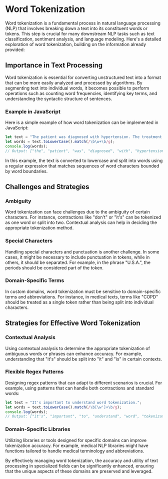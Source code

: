 # Word Tokenization

Word tokenization is a fundamental process in natural language processing (NLP) that involves breaking down a text into its constituent words or tokens. This step is crucial for many downstream NLP tasks such as text classification, sentiment analysis, and language modeling. Here's a detailed exploration of word tokenization, building on the information already provided:

## Importance in Text Processing

Word tokenization is essential for converting unstructured text into a format that can be more easily analyzed and processed by algorithms. By segmenting text into individual words, it becomes possible to perform operations such as counting word frequencies, identifying key terms, and understanding the syntactic structure of sentences.

### Example in JavaScript

Here is a simple example of how word tokenization can be implemented in JavaScript:

```javascript
let text = "The patient was diagnosed with hypertension. The treatment includes medication and lifestyle changes.";
let words = text.toLowerCase().match(/\b\w+\b/g);
console.log(words);
// Output: ["the", "patient", "was", "diagnosed", "with", "hypertension", "the", "treatment", "includes", "medication", "and", "lifestyle", "changes"]
```

In this example, the text is converted to lowercase and split into words using a regular expression that matches sequences of word characters bounded by word boundaries.

## Challenges and Strategies

### Ambiguity

Word tokenization can face challenges due to the ambiguity of certain characters. For instance, contractions like "don't" or "it's" can be tokenized as one word or split into two. Contextual analysis can help in deciding the appropriate tokenization method.

### Special Characters

Handling special characters and punctuation is another challenge. In some cases, it might be necessary to include punctuation in tokens, while in others, it should be separated. For example, in the phrase "U.S.A.", the periods should be considered part of the token.

### Domain-Specific Terms

In custom domains, word tokenization must be sensitive to domain-specific terms and abbreviations. For instance, in medical texts, terms like "COPD" should be treated as a single token rather than being split into individual characters.

## Strategies for Effective Word Tokenization

### Contextual Analysis

Using contextual analysis to determine the appropriate tokenization of ambiguous words or phrases can enhance accuracy. For example, understanding that "it's" should be split into "it" and "is" in certain contexts.

### Flexible Regex Patterns

Designing regex patterns that can adapt to different scenarios is crucial. For example, using patterns that can handle both contractions and standard words:

```javascript
let text = "It's important to understand word tokenization.";
let words = text.toLowerCase().match(/\b[\w']+\b/g);
console.log(words);
// Output: ["it's", "important", "to", "understand", "word", "tokenization"]
```

### Domain-Specific Libraries

Utilizing libraries or tools designed for specific domains can improve tokenization accuracy. For example, medical NLP libraries might have functions tailored to handle medical terminology and abbreviations.

By effectively managing word tokenization, the accuracy and utility of text processing in specialized fields can be significantly enhanced, ensuring that the unique aspects of these domains are preserved and leveraged.

